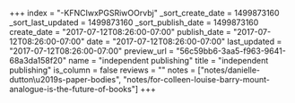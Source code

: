 +++
index = "-KFNCIwxPGSRiwOOrvbj"
_sort_create_date = 1499873160
_sort_last_updated = 1499873160
_sort_publish_date = 1499873160
create_date = "2017-07-12T08:26:00-07:00"
publish_date = "2017-07-12T08:26:00-07:00"
date = "2017-07-12T08:26:00-07:00"
last_updated = "2017-07-12T08:26:00-07:00"
preview_url = "56c59bb6-3aa5-f963-9641-68a3da158f20"
name = "independent publishing"
title = "independent publishing"
is_column = false
reviews = ""
notes = ["notes/danielle-dutton\u2019s-paper-bodies", "notes/for-colleen-louise-barry-mount-analogue-is-the-future-of-books"]
+++

